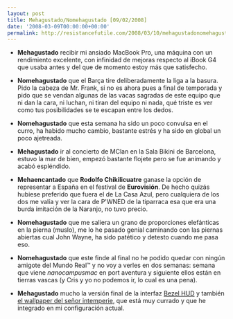```yaml
---
layout: post
title: Mehagustado/Nomehagustado [09/02/2008]
date: '2008-03-09T00:00:00+00:00'
permalink: http://resistancefutile.com/2008/03/10/mehagustadonomehagustado-09022008/
---
```

- <strong>Mehagustado</strong> recibir mi ansiado MacBook Pro, una máquina con un rendimiento excelente, con infinidad de mejoras respecto al iBook G4 que usaba antes y del que de momento estoy más que satisfecho. 

- <strong>Nomehagustado</strong> que el Barça tire deliberadamente la liga a la basura. Pido la cabeza de Mr. Frank, si no es ahora pues a final de temporada y pido que se vendan algunas de las vacas sagradas de este equipo que ni dan la cara, ni luchan, ni tiran del equipo ni nada, qué triste es ver como tus posibilidades se te escapan entre los dedos.

- <strong>Nomehagustado</strong> que esta semana ha sido un poco convulsa en el curro, ha habido mucho cambio, bastante estrés y ha sido en global un poco ajetreada.

- <strong>Mehagustado</strong> ir al concierto de MClan en la Sala Bikini de Barcelona, estuvo la mar de bien, empezó bastante flojete pero se fue animando y acabó espléndido.

- <strong>Mehaencantado</strong> que <strong>Rodolfo Chikilicuatre</strong> ganase la opción de representar a España en el festival de <strong>Eurovisión</strong>. De hecho quizás hubiese preferido que fuera el de La Casa Azul, pero cualquiera de los dos me valía y ver la cara de P'WNED de la tiparraca esa que era una burda imitación de la Naranjo, no tuvo precio.

- <strong>Nomehagustado</strong> que me saliera un grano de proporciones elefánticas en la pierna (muslo), me lo he pasado genial caminando con las piernas abiertas cual John Wayne, ha sido patético y detesto cuando me pasa eso.

- <strong>Nomehagustado</strong> que este finde al final no he podido quedar con ningún amigote del Mundo Real&trade; y no voy a verles en dos semanas: semana que viene <em>nanocampusmac</em> en port aventura y siguiente ellos están en tierras vascas (y Cris y yo no podemos ir, lo cual es una pena).

- <strong>Mehagustado</strong> mucho la versión final de la interfaz <a href="http://www.mygnu.com/julius/proj_bezel.html">Bezel HUD</a> y también <a href="http://intemperie.deviantart.com/art/Outsider-v2-79546742">el wallpaper del señor intemperie</a>, que está muy currado y que he integrado en mi configuración actual. 
